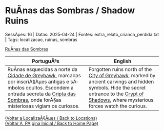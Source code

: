﻿
# RuÃ­nas das Sombras / Shadow Ruins

SessÃµes: 16 | Datas: 2025-04-24 | Fontes: extra_relato_crianca_perdida.txt | Tags: localizacao, ruinas, sombras

[RuÃ­nas das Sombras](ruinas_das_sombras.png)

| PortuguÃªs | English |
|-----------|---------|
| RuÃ­nas esquecidas a norte da [Cidade de Greyhawk](cidade_de_greyhawk.md), marcadas por inscriÃ§Ãµes antigas e sÃ­mbolos ocultos. Escondem a entrada secreta da [Cripta das Sombras](cripta_das_sombras.md), onde forÃ§as misteriosas vigiam os curiosos. | Forgotten ruins north of the [City of Greyhawk](cidade_de_greyhawk.md), marked by ancient carvings and hidden symbols. Hide the secret entrance to the [Crypt of Shadows](cripta_das_sombras.md), where mysterious forces watch the curious. |

[(Voltar a LocalizaÃ§Ãµes / Back to Locations)](localizacoes.md)  
[(Voltar Ã  PÃ¡gina Inicial / Back to Home Page)](../../home.md)


























